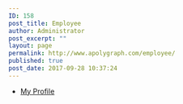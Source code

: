 ```yaml
---
ID: 158
post_title: Employee
author: Administrator
post_excerpt: ""
layout: page
permalink: http://www.apolygraph.com/employee/
published: true
post_date: 2017-09-28 10:37:24
---
```

<ul>
	<li><a href="http://apolygraph.com/wp-admin/profile.php">My Profile</a></li>
</ul>